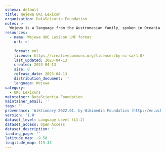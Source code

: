 ```yaml
---
schema: default
title: Wejewa UKC Lexicon
organization: DataScientia Foundation
notes: >-
  Wejewa is a language from the Austronesian family, spoken in Oceania. The UKC Lexicon of Wejewa is represented as a lexico-semantic network. It consists of words, word senses, synsets, as well as sense-level and synset-level relationships.
resources:
  - name: Wejewa UKC Lexicon LMF format
    url: >-
      
    format: xml
    license: https://creativecommons.org/licenses/by-nc-sa/4.0/
    last_updated: 2023-04-13
    created: 2023-04-13
    size: 0
    release_date: 2023-04-13
    distribution_document: ''
    language: Wejewa
category:
  - UKC Lexicons
maintainer: DataScientia Foundation
maintainer_email: ''
tags: ''
provenance: 'Wiktionary 2022.01. by Wikimedia Foundation (http://en.wiktionary.org); Princeton WordNet 2.1 by Princeton University (https://wordnet.princeton.edu)'
version: '1.0'
dataset_level: Language Level (L1-2)
dataset_access: Open Access
dataset_description: ''
landing_page: ''
latitude_map: -9.58
longitude_map: 119.33
---
```

